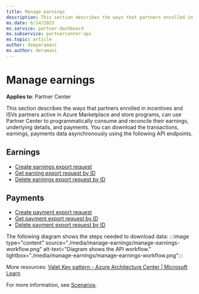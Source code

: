 ```yaml
---
title: Manage earnings
description: This section describes the ways that partners enrolled in incentives and ISVs partners active in Azure Marketplace and store programs, can use Partner Center to programmatically consume and reconcile their earnings, underlying details, and payments.
ms.date: 6/14/2023
ms.service: partner-dashboard
ms.subservice: partnercenter-api
ms.topic: article
author: deeparamani
ms.author: deramani
---
```


# Manage earnings

**Applies to**: Partner Center

This section describes the ways that partners enrolled in incentives and ISVs partners active in Azure Marketplace and store programs, can use Partner Center to programmatically consume and reconcile their earnings, underlying details, and payments. You can download the transactions, earnings, payments data asynchronously using the following API endpoints.

## Earnings
 - [Create earnings export request](create-earnings-export-request.md)
 - [Get earning export request by ID](get-earnings-export-request-by-id.md)
 - [Delete earnings export request by ID](delete-earnings-export-request-by-id.md)

## Payments
- [Create payment export request](create-payments-export-request.md)
- [Get payment export request by ID](get-payment-export-request-by-id.md)
- [Delete payment export request by ID](./delete-payment-export-request-by-id.md)

The following diagram shows the steps needed to download data:
:::image type="content" source="./media/manage-earnings/manage-earnings-workflow.png" alt-text="Diagram shows the API workflow." lightbox="./media/manage-earnings/manage-earnings-workflow.png":::

More resources: [Valet Key pattern - Azure Architecture Center | Microsoft Learn](/azure/architecture/patterns/valet-key)

For more information, see [Scenarios](scenarios.md).
